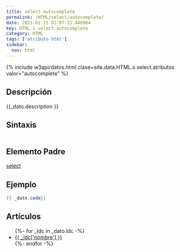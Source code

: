 ```yaml
---
title: select.autocomplete
permalink: /HTML/select/autocomplete/
date: 2021-02-15 01:07:21.440964
key: HTML.s.select.autocomplete
category: HTML
tags: ['atributo html']
sidebar: 
  nav: html
---
```


{% include w3api/datos.html clase=site.data.HTML.s.select.atributos valor="autocomplete" %}

## Descripción
{{_dato.description }}

## Sintaxis
~~~html
~~~

## Elemento Padre
[select](/HTML/select/)

## Ejemplo
~~~java
{{ _dato.code}}
~~~

## Artículos
<ul>
{%- for _ldc in _dato.ldc -%}
   <li>
       <a href="{{_ldc['url'] }}">{{ _ldc['nombre'] }}</a>
   </li>
{%- endfor -%}
</ul>
